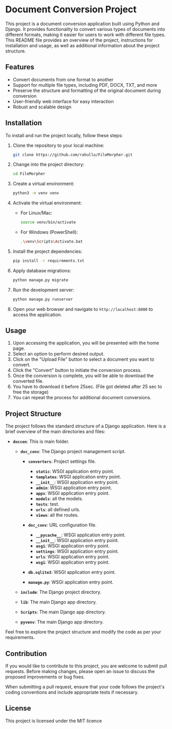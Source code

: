 # Document Conversion Project

This project is a document conversion application built using Python and Django. It provides functionality to convert various types of documents into different formats, making it easier for users to work with different file types. This README file provides an overview of the project, instructions for installation and usage, as well as additional information about the project structure.

## Features

- Convert documents from one format to another
- Support for multiple file types, including PDF, DOCX, TXT, and more
- Preserve the structure and formatting of the original document during conversion
- User-friendly web interface for easy interaction
- Robust and scalable design

## Installation

To install and run the project locally, follow these steps:

1. Clone the repository to your local machine:

   ```bash
   git clone https://github.com/rahullo/FileMorpher.git
   ```

2. Change into the project directory:

   ```bash
   cd FileMorpher
   ```

3. Create a virtual environment:

   ```bash
   python3 -m venv venv
   ```

4. Activate the virtual environment:

   - For Linux/Mac:

     ```bash
     source venv/bin/activate
     ```

   - For Windows (PowerShell):

     ```bash
     .\venv\Scripts\Activate.bat
     ```

5. Install the project dependencies:

   ```bash
   pip install -r requirements.txt
   ```

6. Apply database migrations:

   ```bash
   python manage.py migrate
   ```

7. Run the development server:

   ```bash
   python manage.py runserver
   ```

8. Open your web browser and navigate to `http://localhost:8000` to access the application.

## Usage

1. Upon accessing the application, you will be presented with the home page.
2. Select an option to perform desired output.
3. Click on the "Upload File" button to select a document you want to convert.
4. Click the "Convert" button to initiate the conversion process.
5. Once the conversion is complete, you will be able to download the converted file.
6. You have to download it before 25sec. (File got deleted after 25 sec to free the storage)
7. You can repeat the process for additional document conversions.

## Project Structure

The project follows the standard structure of a Django application. Here is a brief overview of the main directories and files:

- **`doccon`**: This is main folder.
   - **`doc_conv`**: The Django project management script.
      - **`converters`**: Project settings file.
         - **`static`**: WSGI application entry point.
         - **`templates`**: WSGI application entry point.
         - **`__init__`**: WSGI application entry point.
         - **`admin`**: WSGI application entry point.
         - **`apps`**: WSGI application entry point.
         - **`models`**: all the models.
         - **`tests`**: test.
         - **`urls`**: all defined urls.
         - **`views`**: all the routes.
        
      - **`doc_conv`**: URL configuration file.
         - **`__pycache__`**: WSGI application entry point.
         - **`__init__`**: WSGI application entry point.
         - **`asgi`**: WSGI application entry point.
         - **`settings`**: WSGI application entry point.
         - **`urls`**: WSGI application entry point.
         - **`wsgi`**: WSGI application entry point.
        
      - **`db.sqlite3`**: WSGI application entry point.
      - **`manage.py`**: WSGI application entry point.
   - **`include`**: The Django project directory.
 
   - **`lib`**: The main Django app directory.
   - **`Scripts`**: The main Django app directory.
   - **`pyvenv`**: The main Django app directory.
 

Feel free to explore the project structure and modify the code as per your requirements.

## Contribution

If you would like to contribute to this project, you are welcome to submit pull requests. Before making changes, please open an issue to discuss the proposed improvements or bug fixes.

When submitting a pull request, ensure that your code follows the project's coding conventions and include appropriate tests if necessary.

## License

This project is licensed under the MIT licence
